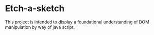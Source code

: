 # Etch-a-sketch

This project is intended to display a foundational understanding of DOM manipulation by way of java script. 